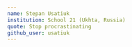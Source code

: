 ```yaml
---
name: Stepan Usatiuk
institution: School 21 (Ukhta, Russia)
quote: Stop procrastinating
github_user: usatiuk
---
```

